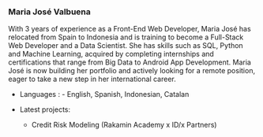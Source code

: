 ### Maria José Valbuena
With 3 years of experience as a Front-End Web Developer, Maria José has relocated from Spain to Indonesia and is training to become a Full-Stack Web Developer and a Data Scientist. She has skills such as SQL, Python and Machine Learning, acquired by completing internships and certifications that range from Big Data to Android App Development. Maria José is now building her portfolio and actively looking for a remote position, eager to take a new step in her international career.

- Languages : - English, Spanish, Indonesian, Catalan

- Latest projects:
  - Credit Risk Modeling (Rakamin Academy x ID/x Partners)
